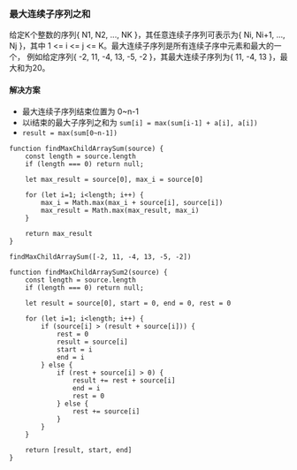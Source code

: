### 最大连续子序列之和

给定K个整数的序列{ N1, N2, ..., NK }，其任意连续子序列可表示为{ Ni, Ni+1, ..., Nj }，其中 1 <= i <= j <= K。最大连续子序列是所有连续子序中元素和最大的一个， 例如给定序列{ -2, 11, -4, 13, -5, -2 }，其最大连续子序列为{ 11, -4, 13 }，最大和为20。

#### 解决方案

- 最大连续子序列结束位置为 0~n-1
- 以i结束的最大子序列之和为 `sum[i] = max(sum[i-1] + a[i], a[i])`
- `result = max(sum[0~n-1])`

```
function findMaxChildArraySum(source) {
    const length = source.length
    if (length === 0) return null;

    let max_result = source[0], max_i = source[0]

    for (let i=1; i<length; i++) {
        max_i = Math.max(max_i + source[i], source[i])
        max_result = Math.max(max_result, max_i)
    }

    return max_result
}

findMaxChildArraySum([-2, 11, -4, 13, -5, -2])
```

```
function findMaxChildArraySum2(source) {
    const length = source.length
    if (length === 0) return null;

    let result = source[0], start = 0, end = 0, rest = 0

    for (let i=1; i<length; i++) {
        if (source[i] > (result + source[i])) {
            rest = 0
            result = source[i]
            start = i
            end = i
        } else {
            if (rest + source[i] > 0) {
                result += rest + source[i]
                end = i
                rest = 0
            } else {
                rest += source[i]
            }
        }
    }

    return [result, start, end]
}
```